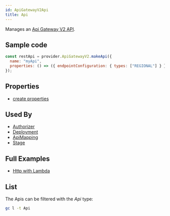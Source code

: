 ```yaml
---
id: ApiGatewayV2Api
title: Api
---
```


Manages an [Api Gateway V2 API](https://console.aws.amazon.com/apigateway/main/apis).

## Sample code

```js
const restApi = provider.ApiGatewayV2.makeApi({
  name: "myApi",
  properties: () => ({ endpointConfiguration: { types: ["REGIONAL"] } }),
});
```

## Properties

- [create properties](https://docs.aws.amazon.com/AWSJavaScriptSDK/latest/AWS/ApiGatewayV2.html#createApi-property)

## Used By

- [Authorizer](./ApiGatewayV2Authorizer)
- [Deployment](./ApiGatewayV2Deployment)
- [ApiMapping](./ApiGatewayV2ApiMapping)
- [Stage](./ApiGatewayV2Stage)

## Full Examples

- [Http with Lambda](https://github.com/grucloud/grucloud/tree/main/examples/aws/api-gateway-v2/http-lambda)

## List

The Apis can be filtered with the _Api_ type:

```sh
gc l -t Api
```

```txt

```
